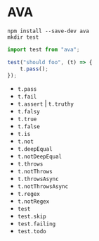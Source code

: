 # AVA

```text
npm install --save-dev ava
mkdir test
```

```javascript
import test from "ava";

test("should foo", (t) => {
    t.pass();
});
```

-   `t.pass`
-   `t.fail`
-   `t.assert` \| `t.truthy`
-   `t.falsy`
-   `t.true`
-   `t.false`
-   `t.is`
-   `t.not`
-   `t.deepEqual`
-   `t.notDeepEqual`
-   `t.throws`
-   `t.notThrows`
-   `t.throwsAsync`
-   `t.notThrowsAsync`
-   `t.regex`
-   `t.notRegex`
-   `test`
-   `test.skip`
-   `test.failing`
-   `test.todo`
